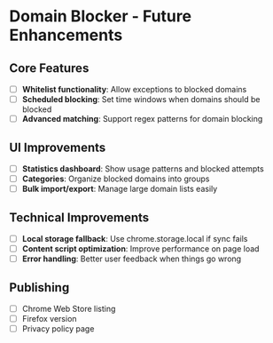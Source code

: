 # Domain Blocker - Future Enhancements

## Core Features
- [ ] **Whitelist functionality**: Allow exceptions to blocked domains
- [ ] **Scheduled blocking**: Set time windows when domains should be blocked
- [ ] **Advanced matching**: Support regex patterns for domain blocking

## UI Improvements
- [ ] **Statistics dashboard**: Show usage patterns and blocked attempts
- [ ] **Categories**: Organize blocked domains into groups
- [ ] **Bulk import/export**: Manage large domain lists easily

## Technical Improvements
- [ ] **Local storage fallback**: Use chrome.storage.local if sync fails
- [ ] **Content script optimization**: Improve performance on page load
- [ ] **Error handling**: Better user feedback when things go wrong

## Publishing
- [ ] Chrome Web Store listing
- [ ] Firefox version
- [ ] Privacy policy page
